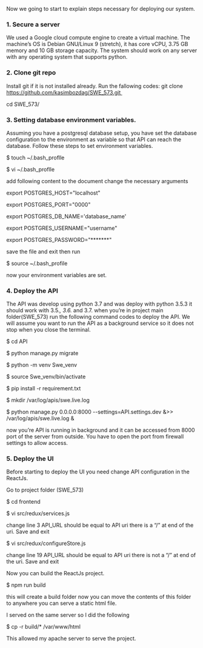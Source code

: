 Now we going to start to explain steps necessary for deploying our system.

### 1.	Secure a server

We used a Google cloud compute engine to create a virtual machine. The machine’s OS is Debian GNU/Linux 9 (stretch), it has core vCPU, 3.75 GB memory and 10 GB storage capacity. The system should work on any server with any operating system that supports python.

### 2.	Clone git repo

Install git if it is not installed already. Run the fallowing codes:
git clone https://github.com/kasimbozdag/SWE_573.git 

cd SWE_573/

### 3.	Setting database environment variables.

Assuming you have a postgresql database setup, you have set the database configuration to the environment as variable so that API can reach the database. Follow these steps to set environment variables.

$ touch ~/.bash_proflle

$ vi ~/.bash_proflle

add following content to the document change the necessary arguments

export POSTGRES_HOST="localhost"

export POSTGRES_PORT="0000"

export POSTGRES_DB_NAME='database_name'

export POSTGRES_USERNAME="username"

export POSTGRES_PASSWORD="*******"


save the file and exit then run

$ source ~/.bash_profile


now your environment variables are set.




### 4.	Deploy the API


The API was develop using python 3.7 and was deploy with python 3.5.3 it should work with 3.5.*, 3.6.* and 3.7. when you’re in project main folder(SWE_573) run the following command codes to deploy the API. We will assume you want to run the API as a background service so it does not stop when you close the terminal.


$ cd API

$ python manage.py migrate

$ python -m venv Swe_venv

$ source Swe_venv/bin/activate

$ pip install -r requirement.txt

$ mkdir /var/log/apis/swe.live.log

$ python manage.py 0.0.0.0:8000 --settings=API.settings.dev &>> /var/log/apis/swe.live.log &


now you’re API is running in background and it can be accessed from 8000 port of the server from outside. You have to open the port from firewall settings to allow access. 


### 5.	Deploy the UI


Before starting to deploy the UI you need change API configuration in the ReactJs.

Go to project folder (SWE_573)

$ cd frontend

$ vi src/redux/services.js


change line 3 API_URL should be equal to API uri there is a “/” at end of the uri. Save and exit


$ vi src/redux/configureStore.js


change line 19 API_URL should be equal to API uri there is not a “/” at end of the uri. Save and exit


Now you can build the ReactJs project.


$ npm run build


this will create a build folder now you can move the contents of this folder to anywhere you can serve a static html file.


I served on the same server so I did the following


$ cp -r build/* /var/www/html


This allowed my apache server to serve the project.
